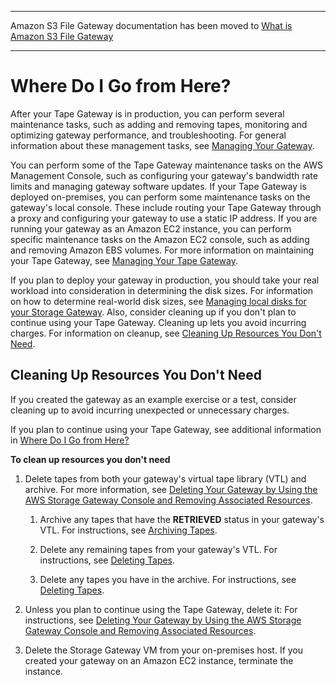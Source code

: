 --------

Amazon S3 File Gateway documentation has been moved to [What is Amazon S3 File Gateway](https://docs.aws.amazon.com/filegateway/latest/files3/WhatIsStorageGateway.html)

--------

# Where Do I Go from Here?<a name="GettingStartedWhatsNextStep3-vtl"></a>

After your Tape Gateway is in production, you can perform several maintenance tasks, such as adding and removing tapes, monitoring and optimizing gateway performance, and troubleshooting\. For general information about these management tasks, see [Managing Your Gateway](managing-gateway-common.md)\.

You can perform some of the Tape Gateway maintenance tasks on the AWS Management Console, such as configuring your gateway's bandwidth rate limits and managing gateway software updates\. If your Tape Gateway is deployed on\-premises, you can perform some maintenance tasks on the gateway's local console\. These include routing your Tape Gateway through a proxy and configuring your gateway to use a static IP address\. If you are running your gateway as an Amazon EC2 instance, you can perform specific maintenance tasks on the Amazon EC2 console, such as adding and removing Amazon EBS volumes\. For more information on maintaining your Tape Gateway, see [Managing Your Tape Gateway](managing-gateway-vtl.md)\. 

If you plan to deploy your gateway in production, you should take your real workload into consideration in determining the disk sizes\. For information on how to determine real\-world disk sizes, see [Managing local disks for your Storage Gateway](ManagingLocalStorage-common.md)\. Also, consider cleaning up if you don't plan to continue using your Tape Gateway\. Cleaning up lets you avoid incurring charges\. For information on cleanup, see [Cleaning Up Resources You Don't Need](#cleanup-vtl)\.

## Cleaning Up Resources You Don't Need<a name="cleanup-vtl"></a>

If you created the gateway as an example exercise or a test, consider cleaning up to avoid incurring unexpected or unnecessary charges\. 

If you plan to continue using your Tape Gateway, see additional information in [Where Do I Go from Here?](#GettingStartedWhatsNextStep3-vtl)

**To clean up resources you don't need**

1. Delete tapes from both your gateway's virtual tape library \(VTL\) and archive\. For more information, see [Deleting Your Gateway by Using the AWS Storage Gateway Console and Removing Associated Resources](deleting-gateway-common.md)\.

   1. Archive any tapes that have the **RETRIEVED** status in your gateway's VTL\. For instructions, see [Archiving Tapes](managing-virtual-tapes-vtl.md#main-archiving-tapes-managing-vtl)\.

   1. Delete any remaining tapes from your gateway's VTL\. For instructions, see [Deleting Tapes](managing-gateway-vtl.md#deleting-tapes-vtl)\.

   1. Delete any tapes you have in the archive\. For instructions, see [Deleting Tapes](managing-gateway-vtl.md#deleting-tapes-vtl)\.

1. Unless you plan to continue using the Tape Gateway, delete it: For instructions, see [Deleting Your Gateway by Using the AWS Storage Gateway Console and Removing Associated Resources](deleting-gateway-common.md)\.

1. Delete the Storage Gateway VM from your on\-premises host\. If you created your gateway on an Amazon EC2 instance, terminate the instance\. 